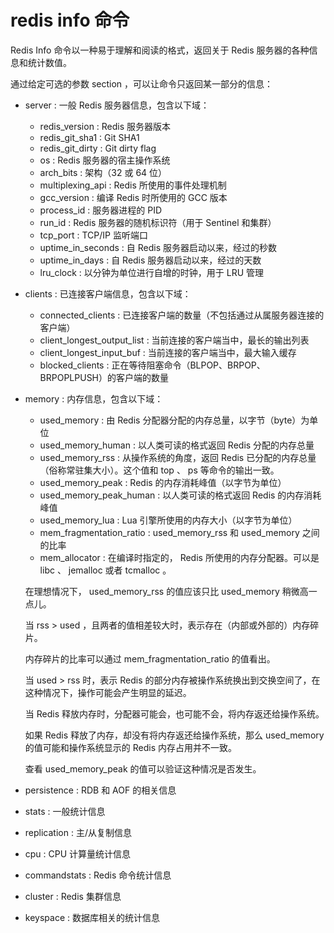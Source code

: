 # redis info 命令

Redis Info 命令以一种易于理解和阅读的格式，返回关于 Redis 服务器的各种信息和统计数值。

通过给定可选的参数 section ，可以让命令只返回某一部分的信息：

*   server : 一般 Redis 服务器信息，包含以下域：

    *   redis_version : Redis 服务器版本
    *   redis_git_sha1 : Git SHA1
    *   redis_git_dirty : Git dirty flag
    *   os : Redis 服务器的宿主操作系统
    *   arch_bits : 架构（32 或 64 位）
    *   multiplexing_api : Redis 所使用的事件处理机制
    *   gcc_version : 编译 Redis 时所使用的 GCC 版本
    *   process_id : 服务器进程的 PID
    *   run_id : Redis 服务器的随机标识符（用于 Sentinel 和集群）
    *   tcp_port : TCP/IP 监听端口
    *   uptime_in_seconds : 自 Redis 服务器启动以来，经过的秒数
    *   uptime_in_days : 自 Redis 服务器启动以来，经过的天数
    *   lru_clock : 以分钟为单位进行自增的时钟，用于 LRU 管理
*   clients : 已连接客户端信息，包含以下域：

    *   connected_clients : 已连接客户端的数量（不包括通过从属服务器连接的客户端）
    *   client_longest_output_list : 当前连接的客户端当中，最长的输出列表
    *   client_longest_input_buf : 当前连接的客户端当中，最大输入缓存
    *   blocked_clients : 正在等待阻塞命令（BLPOP、BRPOP、BRPOPLPUSH）的客户端的数量
*   memory : 内存信息，包含以下域：

    *   used_memory : 由 Redis 分配器分配的内存总量，以字节（byte）为单位
    *   used_memory_human : 以人类可读的格式返回 Redis 分配的内存总量
    *   used_memory_rss : 从操作系统的角度，返回 Redis 已分配的内存总量（俗称常驻集大小）。这个值和 top 、 ps 等命令的输出一致。
    *   used_memory_peak : Redis 的内存消耗峰值（以字节为单位）
    *   used_memory_peak_human : 以人类可读的格式返回 Redis 的内存消耗峰值
    *   used_memory_lua : Lua 引擎所使用的内存大小（以字节为单位）
    *   mem_fragmentation_ratio : used_memory_rss 和 used_memory 之间的比率
    *   mem_allocator : 在编译时指定的， Redis 所使用的内存分配器。可以是 libc 、 jemalloc 或者 tcmalloc 。

    在理想情况下， used_memory_rss 的值应该只比 used_memory 稍微高一点儿。

    当 rss > used ，且两者的值相差较大时，表示存在（内部或外部的）内存碎片。

    内存碎片的比率可以通过 mem_fragmentation_ratio 的值看出。

    当 used > rss 时，表示 Redis 的部分内存被操作系统换出到交换空间了，在这种情况下，操作可能会产生明显的延迟。

    当 Redis 释放内存时，分配器可能会，也可能不会，将内存返还给操作系统。

    如果 Redis 释放了内存，却没有将内存返还给操作系统，那么 used_memory 的值可能和操作系统显示的 Redis 内存占用并不一致。

    查看 used_memory_peak 的值可以验证这种情况是否发生。

*   persistence : RDB 和 AOF 的相关信息

*   stats : 一般统计信息

*   replication : 主/从复制信息

*   cpu : CPU 计算量统计信息

*   commandstats : Redis 命令统计信息

*   cluster : Redis 集群信息

*   keyspace : 数据库相关的统计信息
